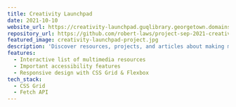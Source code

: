 ```yaml
---
title: Creativity Launchpad
date: 2021-10-10
website_url: https://creativity-launchpad.guqlibrary.georgetown.domains
repository_url: https://github.com/robert-laws/project-sep-2021-creativity-launchpad
featured_image: creativity-launchpad-project.jpg
description: 'Discover resources, projects, and articles about making multimedia projects'
features:
  - Interactive list of multimedia resources
  - Important accessibility features
  - Responsive design with CSS Grid & Flexbox
tech_stack:
  - CSS Grid
  - Fetch API
---
```

